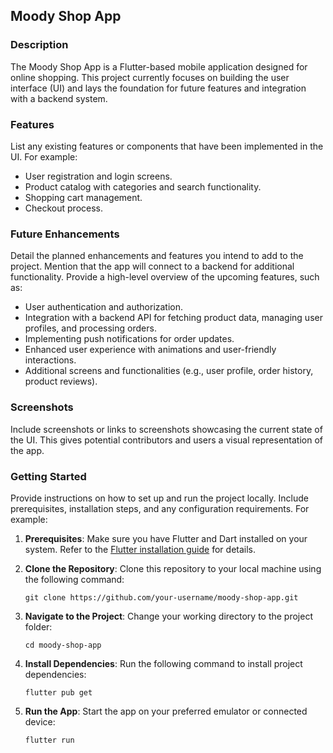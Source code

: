 
## Moody Shop App

### Description

The Moody Shop App is a Flutter-based mobile application designed for online shopping. This project currently focuses on building the user interface (UI) and lays the foundation for future features and integration with a backend system.

### Features

List any existing features or components that have been implemented in the UI. For example:

- User registration and login screens.
- Product catalog with categories and search functionality.
- Shopping cart management.
- Checkout process.

### Future Enhancements

Detail the planned enhancements and features you intend to add to the project. Mention that the app will connect to a backend for additional functionality. Provide a high-level overview of the upcoming features, such as:

- User authentication and authorization.
- Integration with a backend API for fetching product data, managing user profiles, and processing orders.
- Implementing push notifications for order updates.
- Enhanced user experience with animations and user-friendly interactions.
- Additional screens and functionalities (e.g., user profile, order history, product reviews).

### Screenshots

Include screenshots or links to screenshots showcasing the current state of the UI. This gives potential contributors and users a visual representation of the app.

### Getting Started

Provide instructions on how to set up and run the project locally. Include prerequisites, installation steps, and any configuration requirements. For example:

1. **Prerequisites**: Make sure you have Flutter and Dart installed on your system. Refer to the [Flutter installation guide](https://flutter.dev/docs/get-started/install) for details.

2. **Clone the Repository**: Clone this repository to your local machine using the following command:

   ```shell
   git clone https://github.com/your-username/moody-shop-app.git
   ```

3. **Navigate to the Project**: Change your working directory to the project folder:

   ```shell
   cd moody-shop-app
   ```

4. **Install Dependencies**: Run the following command to install project dependencies:

   ```shell
   flutter pub get
   ```

5. **Run the App**: Start the app on your preferred emulator or connected device:

   ```shell
   flutter run
   ```
